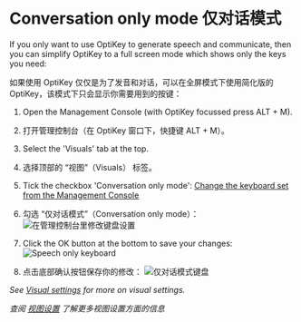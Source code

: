 
Conversation only mode
仅对话模式
======

If you only want to use OptiKey to generate speech and communicate, then you can simplify OptiKey to a full screen mode which shows only the keys you need:

如果使用 OptiKey 仅仅是为了发音和对话，可以在全屏模式下使用简化版的 OptiKey，该模式下只会显示你需要用到的按键：

1. Open the Management Console (with OptiKey focussed press ALT + M).

1. 打开管理控制台（在 OptiKey 窗口下，快捷键 ALT + M）。

2. Select the 'Visuals' tab at the top.

2. 选择顶部的 “视图”（Visuals） 标签。

3. Tick the checkbox 'Conversation only mode':
  [Change the keyboard set from the Management Console](https://github.com/JuliusSweetland/OptiKey/blob/gh-pages/images/Management_Console_Visual_Numbered.png)

3. 勾选 “仅对话模式”（Conversation only mode）：
  ![在管理控制台里修改键盘设置](https://github.com/JuliusSweetland/OptiKey/blob/gh-pages/images/Management_Console_Visual_Numbered.png)

4. Click the OK button at the bottom to save your changes:  
  ![Speech only keyboard](https://github.com/JuliusSweetland/OptiKey/blob/gh-pages/images/Keyboard_Alpha_Speech_Only.png)
  
4. 点击底部确认按钮保存你的修改：
  ![仅对话模式键盘](https://github.com/JuliusSweetland/OptiKey/blob/gh-pages/images/Keyboard_Alpha_Speech_Only.png)

*See [Visual settings](https://github.com/JuliusSweetland/OptiKey/wiki/Visual-settings) for more on visual settings.*

*查阅 [视图设置](https://github.com/JuliusSweetland/OptiKey/wiki/Visual-settings) 了解更多视图设置方面的信息*


